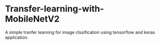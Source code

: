 # Transfer-learning-with-MobileNetV2

A simple tranfer learning for image clssification using tensorflow and keras application.
